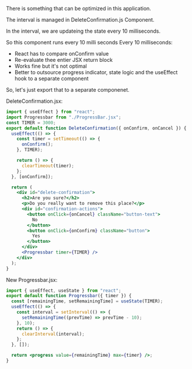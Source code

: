 There is something that can be optimized in this application. 

The interval is managed in DeleteConfirmation.js Component.

In the interval, we are updateing the state every 10 milliseconds. 

So this component runs every 10 milli seconds 
Every 10 milliseconds: 
- React has to compare onConfirm value 
- Re-evaluate thee entier JSX return block 
- Works fine but it's not optimal 
- Better to outsource progress indicator, state logic and the useEffect hook to a separate component 

So, let's just export that to a separate componenet. 

DeleteConfirmation.jsx:
```jsx
import { useEffect } from "react";
import Progressbar from "./ProgressBar.jsx";
const TIMER = 3000;
export default function DeleteConfirmation({ onConfirm, onCancel }) {
  useEffect(() => {
    const timer = setTimeout(() => {
      onConfirm();
    }, TIMER);

    return () => {
      clearTimeout(timer);
    };
  }, [onConfirm]);

  return (
    <div id="delete-confirmation">
      <h2>Are you sure?</h2>
      <p>Do you really want to remove this place?</p>
      <div id="confirmation-actions">
        <button onClick={onCancel} className="button-text">
          No
        </button>
        <button onClick={onConfirm} className="button">
          Yes
        </button>
      </div>
      <Progressbar timer={TIMER} />
    </div>
  );
}

```

New Progressbar.jsx:
```jsx
import { useEffect, useState } from "react";
export default function Progressbar({ timer }) {
  const [remainingTime, setRemainingTime] = useState(TIMER);
  useEffect(() => {
    const interval = setInterval(() => {
      setRemainingTime((prevTime) => prevTime - 10);
    }, 10);
    return () => {
      clearInterval(interval);
    };
  }, []);

  return <progress value={remainingTime} max={timer} />;
}

```

